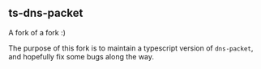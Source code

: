 ## ts-dns-packet

A fork of a fork :)

The purpose of this fork is to maintain a typescript version of `dns-packet`,
and hopefully fix some bugs along the way.
